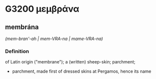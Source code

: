 # G3200 μεμβράνα

## membrána

_(mem-bran'-ah | mem-VRA-na | mame-VRA-na)_

### Definition

of Latin origin ("membrane"); a (written) sheep-skin; parchment; 

- parchment, made first of dressed skins at Pergamos, hence its name

